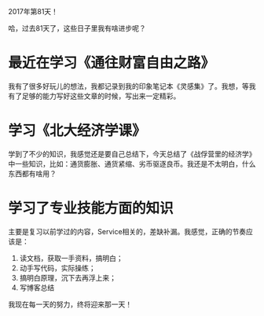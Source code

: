2017年第81天！

哈，过去81天了，这些日子里我有啥进步呢？

# 最近在学习《通往财富自由之路》

我有了很多好玩儿的想法，我都记录到我的印象笔记本《灵感集》了。我想，等我有了足够的能力写好这些文章的时候，写出来一定精彩。

# 学习《北大经济学课》

学到了不少的知识，我感觉还是要自己总结下，今天总结了《战俘营里的经济学》中一些知识，比如：通货膨胀、通货紧缩、劣币驱逐良币。我还是不太明白，什么东西都有啥用？

# 学习了专业技能方面的知识

主要是复习以前学过的内容，Service相关的，差缺补漏。我感觉，正确的节奏应该是：

1. 读文档，获取一手资料，搞明白；
2. 动手写代码，实际操练；
3. 搞明白原理，沉下去再浮上来；
4. 写博客总结


我现在每一天的努力，终将迎来那一天！



